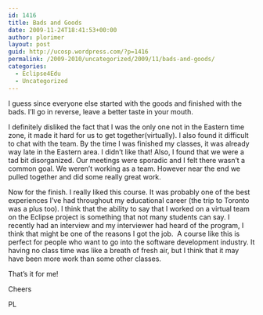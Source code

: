 ```yaml
---
id: 1416
title: Bads and Goods
date: 2009-11-24T18:41:53+00:00
author: plorimer
layout: post
guid: http://ucosp.wordpress.com/?p=1416
permalink: /2009-2010/uncategorized/2009/11/bads-and-goods/
categories:
  - Eclipse4Edu
  - Uncategorized
---
```

I guess since everyone else started with the goods and finished with the bads. I&#8217;ll go in reverse, leave a better taste in your mouth.

I definitely disliked the fact that I was the only one not in the Eastern time zone, it made it hard for us to get together(virtually). I also found it difficult to chat with the team. By the time I was finished my classes, it was already way late in the Eastern area. I didn&#8217;t like that! Also, I found that we were a tad bit disorganized. Our meetings were sporadic and I felt there wasn&#8217;t a common goal. We weren&#8217;t working as a team. However near the end we pulled together and did some really great work.

Now for the finish. I really liked this course. It was probably one of the best experiences I&#8217;ve had throughout my educational career (the trip to Toronto was a plus too). I think that the ability to say that I worked on a virtual team on the Eclipse project is something that not many students can say. I recently had an interview and my interviewer had heard of the program, I think that might be one of the reasons I got the job.  A course like this is perfect for people who want to go into the software development industry. It having no class time was like a breath of fresh air, but I think that it may have been more work than some other classes.

That&#8217;s it for me!

Cheers

PL